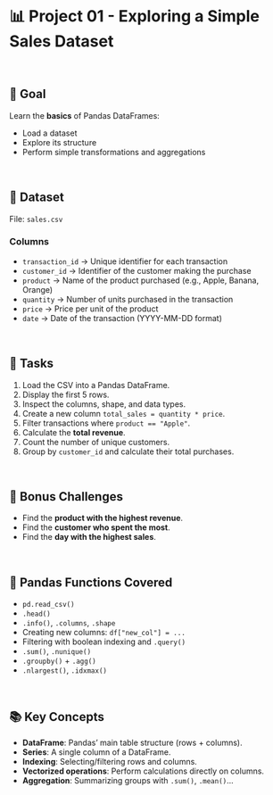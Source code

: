 # 📊 Project 01 - Exploring a Simple Sales Dataset

<br>

## 🎯 Goal
Learn the **basics** of Pandas DataFrames:  
- Load a dataset  
- Explore its structure  
- Perform simple transformations and aggregations  

<br>

## 📂 Dataset
File: `sales.csv`  

### Columns
- `transaction_id` → Unique identifier for each transaction  
- `customer_id` → Identifier of the customer making the purchase  
- `product` → Name of the product purchased (e.g., Apple, Banana, Orange)  
- `quantity` → Number of units purchased in the transaction  
- `price` → Price per unit of the product  
- `date` → Date of the transaction (YYYY-MM-DD format)  

<br>

## 📝 Tasks
1. Load the CSV into a Pandas DataFrame.  
2. Display the first 5 rows.  
3. Inspect the columns, shape, and data types.  
4. Create a new column `total_sales = quantity * price`.  
5. Filter transactions where `product == "Apple"`.  
6. Calculate the **total revenue**.  
7. Count the number of unique customers.  
8. Group by `customer_id` and calculate their total purchases.  

<br>

## 🎁 Bonus Challenges
- Find the **product with the highest revenue**.  
- Find the **customer who spent the most**.  
- Find the **day with the highest sales**.  

<br>

## 🔑 Pandas Functions Covered
- `pd.read_csv()`  
- `.head()`  
- `.info()`, `.columns`, `.shape`  
- Creating new columns: `df["new_col"] = ...`  
- Filtering with boolean indexing and `.query()`  
- `.sum()`, `.nunique()`  
- `.groupby()` + `.agg()`  
- `.nlargest()`, `.idxmax()`  

<br>

## 📚 Key Concepts
- **DataFrame**: Pandas’ main table structure (rows + columns).  
- **Series**: A single column of a DataFrame.  
- **Indexing**: Selecting/filtering rows and columns.  
- **Vectorized operations**: Perform calculations directly on columns.  
- **Aggregation**: Summarizing groups with `.sum()`, `.mean()`...  

